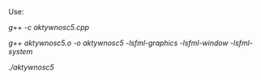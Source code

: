 Use:

_g++ -c aktywnosc5.cpp_

_g++ aktywnosc5.o -o aktywnosc5 -lsfml-graphics -lsfml-window -lsfml-system_

_./aktywnosc5_

